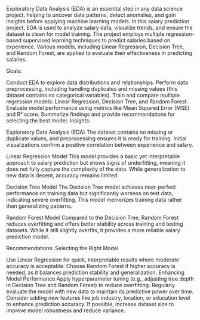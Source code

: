 Exploratory Data Analysis (EDA) is an essential step in any data science project, helping to uncover data patterns, detect anomalies, and gain insights before applying machine learning models. In this salary prediction project, EDA is used to analyze salary data, visualize trends, and ensure the dataset is clean for model training. The project employs multiple regression-based supervised learning techniques to predict salaries based on experience. Various models, including Linear Regression, Decision Tree, and Random Forest, are applied to evaluate their effectiveness in predicting salaries.

Goals:

Conduct EDA to explore data distributions and relationships.
Perform data preprocessing, including handling duplicates and missing values (this dataset contains no categorical variables).
Train and compare multiple regression models: Linear Regression, Decision Tree, and Random Forest.
Evaluate model performance using metrics like Mean Squared Error (MSE) and R² score.
Summarize findings and provide recommendations for selecting the best model.
Insights:

Exploratory Data Analysis (EDA) The dataset contains no missing or duplicate values, and preprocessing ensures it is ready for training. Initial visualizations confirm a positive correlation between experience and salary.

Linear Regression Model This model provides a basic yet interpretable approach to salary prediction but shows signs of underfitting, meaning it does not fully capture the complexity of the data. While generalization to new data is decent, accuracy remains limited.

Decision Tree Model The Decision Tree model achieves near-perfect performance on training data but significantly worsens on test data, indicating severe overfitting. This model memorizes training data rather than generalizing patterns.

Random Forest Model Compared to the Decision Tree, Random Forest reduces overfitting and offers better stability across training and testing datasets. While it still slightly overfits, it provides a more reliable salary prediction model.

Recommendations: Selecting the Right Model

Use Linear Regression for quick, interpretable results where moderate accuracy is acceptable.
Choose Random Forest if higher accuracy is needed, as it balances prediction stability and generalization. Enhancing Model Performance
Apply hyperparameter tuning (e.g., adjusting tree depth in Decision Tree and Random Forest) to reduce overfitting.
Regularly evaluate the model with new data to maintain its predictive power over time.
Consider adding new features like job industry, location, or education level to enhance prediction accuracy.
If possible, increase dataset size to improve model robustness and reduce variance.
